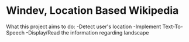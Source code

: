 # Windev, Location Based Wikipedia

What this project aims to do:
-Detect user's location
-Implement Text-To-Speech
-Display/Read the information regarding landscape
